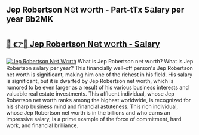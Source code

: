 ## Jep Robertson N𝚎t w𝚘rth - Part-tTx S𝚊lary per year Bb2MK

# <h2><a href="http://gc3q51.nevu.top/?p=Jep+Robertson">🔗 👉🔴 Jep Robertson N𝚎t w𝚘rth - S𝚊lary</a></h2>

[![Jep Robertson N𝚎t W𝚘rth](https://i.imgur.com/Oavwk0R.jpeg)](http://gc3q51.nevu.top/?p=Jep+Robertson)
What is Jep Robertson n𝚎t w𝚘rth? What is Jep Robertson s𝚊lary per year?
This financially well-off person's Jep Robertson net worth is significant, making him one of the richest in his field. His salary is significant, but it is dwarfed by Jep Robertson net worth, which is rumored to be even larger as a result of his various business interests and valuable real estate investments. This affluent individual, whose Jep Robertson net worth ranks among the highest worldwide, is recognized for his sharp business mind and financial astuteness. This rich individual, whose Jep Robertson net worth is in the billions and who earns an impressive salary, is a prime example of the force of commitment, hard work, and financial brilliance.
